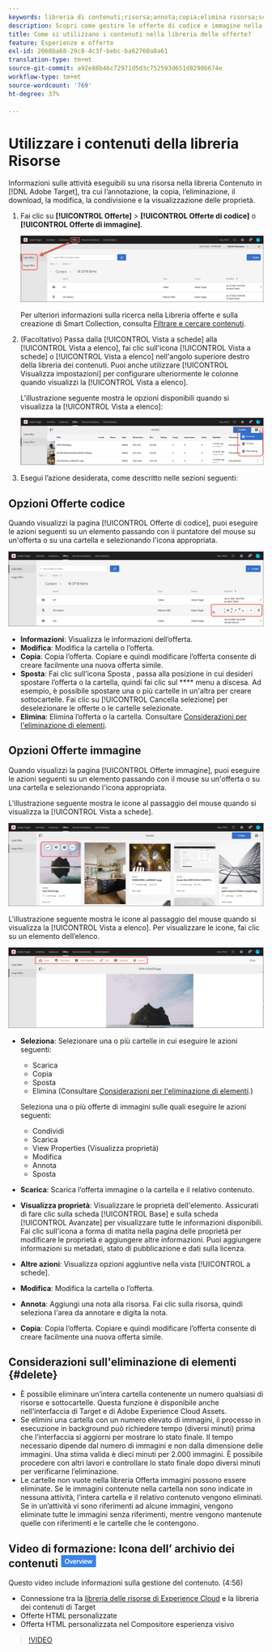 ```yaml
---
keywords: libreria di contenuti;risorsa;annota;copia;elimina risorsa;scarica risorsa;modifica contenuto;condividi scheda;visualizza proprietà contenuto
description: Scopri come gestire le offerte di codice e immagine nella libreria delle offerte Adobe [!DNL Target] . Scopri come visualizzare i dettagli di un’offerta e come modificare, copiare, spostare o eliminare le offerte.
title: Come si utilizzano i contenuti nella libreria delle offerte?
feature: Esperienze e offerte
exl-id: 2668ba68-29c8-4c3f-bebc-ba62760a8a61
translation-type: tm+mt
source-git-commit: a92e88b46c72971d5d3c752593d651d8290b674e
workflow-type: tm+mt
source-wordcount: '769'
ht-degree: 37%

---
```


# Utilizzare i contenuti della libreria Risorse

Informazioni sulle attività eseguibili su una risorsa nella libreria Contenuto in [!DNL Adobe Target], tra cui l’annotazione, la copia, l’eliminazione, il download, la modifica, la condivisione e la visualizzazione delle proprietà.

1. Fai clic su **[!UICONTROL Offerte]** > **[!UICONTROL Offerte di codice]** o **[!UICONTROL Offerte di immagine]**.

   ![Schede Offerte di codice e Offerte di immagine](/help/c-experiences/c-manage-content/assets/offers-both.png)

   Per ulteriori informazioni sulla ricerca nella Libreria offerte e sulla creazione di Smart Collection, consulta [Filtrare e cercare contenuti](/help/c-experiences/c-manage-content/filter-and-search-content.md#concept_3B59B8F025BF4CEA82ECC5199D365276).

1. (Facoltativo) Passa dalla [!UICONTROL Vista a schede] alla [!UICONTROL Vista a elenco], fai clic sull&#39;icona [!UICONTROL Vista a schede] o [!UICONTROL Vista a elenco] nell&#39;angolo superiore destro della libreria dei contenuti. Puoi anche utilizzare [!UICONTROL Visualizza impostazioni] per configurare ulteriormente le colonne quando visualizzi la [!UICONTROL Vista a elenco].

   L&#39;illustrazione seguente mostra le opzioni disponibili quando si visualizza la [!UICONTROL Vista a elenco]:

   ![Opzioni Vista a elenco](/help/c-experiences/c-manage-content/assets/view-settings-options.png)

1. Esegui l’azione desiderata, come descritto nelle sezioni seguenti:

## Opzioni Offerte codice

Quando visualizzi la pagina [!UICONTROL Offerte di codice], puoi eseguire le azioni seguenti su un elemento passando con il puntatore del mouse su un&#39;offerta o su una cartella e selezionando l&#39;icona appropriata.

![Icone al passaggio del mouse nella scheda Offerte di codice](/help/c-experiences/c-manage-content/assets/code-offers-hover-icons.png)

* **Informazioni**: Visualizza le informazioni dell’offerta.
* **Modifica**: Modifica la cartella o l’offerta.
* **Copia**: Copia l’offerta. Copiare e quindi modificare l’offerta consente di creare facilmente una nuova offerta simile.
* **Sposta**: Fai clic sull’icona Sposta , passa alla posizione in cui desideri spostare l’offerta o la cartella, quindi fai clic sul  **** menu a discesa. Ad esempio, è possibile spostare una o più cartelle in un&#39;altra per creare sottocartelle. Fai clic su [!UICONTROL Cancella selezione] per deselezionare le offerte o le cartelle selezionate.
* **Elimina**: Elimina l’offerta o la cartella. Consultare [Considerazioni per l&#39;eliminazione di elementi](#delete).

## Opzioni Offerte immagine

Quando visualizzi la pagina [!UICONTROL Offerte immagine], puoi eseguire le azioni seguenti su un elemento passando con il mouse su un&#39;offerta o su una cartella e selezionando l&#39;icona appropriata.

L&#39;illustrazione seguente mostra le icone al passaggio del mouse quando si visualizza la [!UICONTROL Vista a schede].

![Icone al passaggio del mouse nella scheda Offerte immagine nella vista a schede](/help/c-experiences/c-manage-content/assets/image-offers-hover-icons.png)

L&#39;illustrazione seguente mostra le icone al passaggio del mouse quando si visualizza la [!UICONTROL Vista a elenco]. Per visualizzare le icone, fai clic su un elemento dell’elenco.

![Icone al passaggio del mouse nella scheda Offerte immagine nella vista a elenco](/help/c-experiences/c-manage-content/assets/list-view-hover.png)

* **Seleziona**: Selezionare una o più cartelle in cui eseguire le azioni seguenti:

   * Scarica
   * Copia
   * Sposta
   * Elimina (Consultare [Considerazioni per l&#39;eliminazione di elementi](#delete).)

   Seleziona una o più offerte di immagini sulle quali eseguire le azioni seguenti:

   * Condividi
   * Scarica
   * View Properties (Visualizza proprietà)
   * Modifica
   * Annota
   * Sposta


* **Scarica**: Scarica l’offerta immagine o la cartella e il relativo contenuto.
* **Visualizza proprietà**: Visualizzare le proprietà dell&#39;elemento. Assicurati di fare clic sulla scheda [!UICONTROL Base] e sulla scheda [!UICONTROL Avanzate] per visualizzare tutte le informazioni disponibili. Fai clic sull&#39;icona a forma di matita nella pagina delle proprietà per modificare le proprietà e aggiungere altre informazioni. Puoi aggiungere informazioni su metadati, stato di pubblicazione e dati sulla licenza.
* **Altre azioni**: Visualizza opzioni aggiuntive nella vista  [!UICONTROL a schede].
* **Modifica**: Modifica la cartella o l’offerta.
* **Annota**: Aggiungi una nota alla risorsa. Fai clic sulla risorsa, quindi seleziona l&#39;area da annotare e digita la nota.
* **Copia**: Copia l’offerta. Copiare e quindi modificare l’offerta consente di creare facilmente una nuova offerta simile.

## Considerazioni sull&#39;eliminazione di elementi {#delete}

* È possibile eliminare un’intera cartella contenente un numero qualsiasi di risorse e sottocartelle. Questa funzione è disponibile anche nell’interfaccia di Target e di Adobe Experience Cloud Assets.
* Se elimini una cartella con un numero elevato di immagini, il processo in esecuzione in background può richiedere tempo (diversi minuti) prima che l’interfaccia si aggiorni per mostrare lo stato finale. Il tempo necessario dipende dal numero di immagini e non dalla dimensione delle immagini. Una stima valida è dieci minuti per 2.000 immagini. È possibile procedere con altri lavori e controllare lo stato finale dopo diversi minuti per verificarne l’eliminazione.
* Le cartelle non vuote nella libreria Offerta immagini possono essere eliminate. Se le immagini contenute nella cartella non sono indicate in nessuna attività, l’intera cartella e il relativo contenuto vengono eliminati. Se in un’attività vi sono riferimenti ad alcune immagini, vengono eliminate tutte le immagini senza riferimenti, mentre vengono mantenute quelle con riferimenti e le cartelle che le contengono.

## Video di formazione: Icona dell’ archivio dei contenuti ![Panoramica](/help/assets/overview.png)

Questo video include informazioni sulla gestione del contenuto. (4:56)

* Connessione tra la [libreria delle risorse di Experience Cloud](https://experienceleague.adobe.com/docs/core-services/interface/assets/creative-cloud.html) e la libreria dei contenuti di Target
* Offerte HTML personalizzate
* Offerta HTML personalizzata nel Compositore esperienza visivo

>[!VIDEO](https://video.tv.adobe.com/v/17387)
